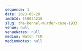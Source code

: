 ```yaml
---
sequence: 1
date: 2023-06-29
imdbId: tt0024210
slug: the-kennel-murder-case-1933
venue: null
venueNotes: null
medium: Watch TCM
mediumNotes: null
---
```



